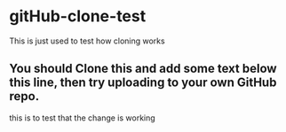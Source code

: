 # gitHub-clone-test
This is just used to test how cloning works

## You should Clone this and add some text below this line, then try uploading to your own GitHub repo.
 this is to test that the change is working